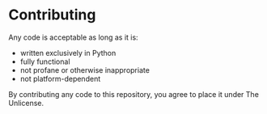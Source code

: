 # Contributing
Any code is acceptable as long as it is:
- written exclusively in Python
- fully functional
- not profane or otherwise inappropriate
- not platform-dependent

By contributing any code to this repository, you agree to place it under The Unlicense.
